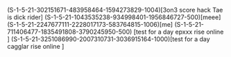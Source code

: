 (S-1-5-21-302151671-483958464-1594273829-1004)[3on3 score hack Tae is dick rider]
(S-1-5-21-1043535238-934998401-1956846727-500)[meee]
(S-1-5-21-2247677111-2228017173-583764815-1006)[me]
(S-1-5-21-711406477-1835491808-3790245950-500) [test for a day epxxx rise online ]
(S-1-5-21-3251086990-2007310731-3036915164-1000)[test for a day  cagglar rise online ] 
